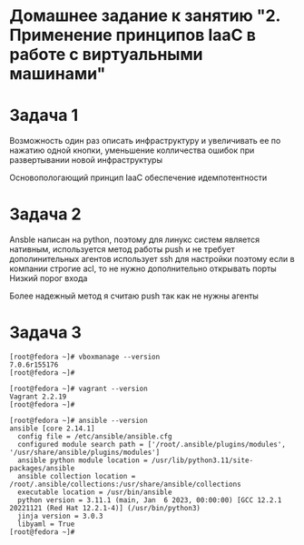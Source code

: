 # Домашнее задание к занятию "2. Применение принципов IaaC в работе с виртуальными машинами"

# Задача 1

Возможность один раз описать инфраструктуру и увеличивать ее по нажатию одной кнопки, уменьшение колличества ошибок при развертывании новой инфраструктуры

Основопологающий принцип IaaC обеспечение идемпотентности

# Задача 2

Ansble написан на python, поэтому для линукс систем является нативным, используется метод работы push и не требует дополинительных агентов
использует ssh  для настройки поэтому если в компании строгие acl, то не нужно дополнительно открывать порты
Низкий порог входа 

Более надежный метод я считаю push так как не нужны агенты

# Задача 3


```
[root@fedora ~]# vboxmanage --version
7.0.6r155176
[root@fedora ~]#

```


```
[root@fedora ~]# vagrant --version
Vagrant 2.2.19
[root@fedora ~]#

```

```
[root@fedora ~]# ansible --version
ansible [core 2.14.1]
  config file = /etc/ansible/ansible.cfg
  configured module search path = ['/root/.ansible/plugins/modules', '/usr/share/ansible/plugins/modules']
  ansible python module location = /usr/lib/python3.11/site-packages/ansible
  ansible collection location = /root/.ansible/collections:/usr/share/ansible/collections
  executable location = /usr/bin/ansible
  python version = 3.11.1 (main, Jan  6 2023, 00:00:00) [GCC 12.2.1 20221121 (Red Hat 12.2.1-4)] (/usr/bin/python3)
  jinja version = 3.0.3
  libyaml = True
[root@fedora ~]#

```